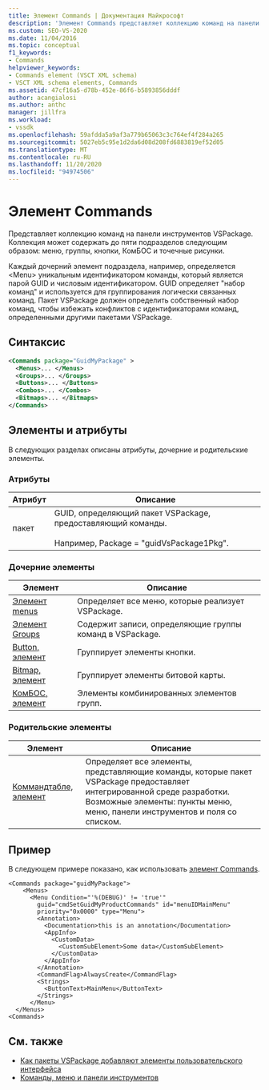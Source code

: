 ```yaml
---
title: Элемент Commands | Документация Майкрософт
description: 'Элемент Commands представляет коллекцию команд на панели инструментов VSPackage и может иметь следующие разделы: меню, группы, кнопки, КомБОС и точечные рисунки.'
ms.custom: SEO-VS-2020
ms.date: 11/04/2016
ms.topic: conceptual
f1_keywords:
- Commands
helpviewer_keywords:
- Commands element (VSCT XML schema)
- VSCT XML schema elements, Commands
ms.assetid: 47cf16a5-d78b-452e-86f6-b5893856dddf
author: acangialosi
ms.author: anthc
manager: jillfra
ms.workload:
- vssdk
ms.openlocfilehash: 59afdda5a9af3a779b65063c3c764ef4f284a265
ms.sourcegitcommit: 5027eb5c95e1d2da6d08d208fd6883819ef52d05
ms.translationtype: MT
ms.contentlocale: ru-RU
ms.lasthandoff: 11/20/2020
ms.locfileid: "94974506"
---
```

# <a name="commands-element"></a>Элемент Commands
Представляет коллекцию команд на панели инструментов VSPackage. Коллекция может содержать до пяти подразделов следующим образом: меню, группы, кнопки, КомБОС и точечные рисунки.

 Каждый дочерний элемент подраздела, например, определяется \<Menu> уникальным идентификатором команды, который является парой GUID и числовым идентификатором. GUID определяет "набор команд" и используется для группирования логически связанных команд. Пакет VSPackage должен определить собственный набор команд, чтобы избежать конфликтов с идентификаторами команд, определенными другими пакетами VSPackage.

## <a name="syntax"></a>Синтаксис

```xml
<Commands package="GuidMyPackage" >
  <Menus>... </Menus>
  <Groups>... </Groups>
  <Buttons>... </Buttons>
  <Combos>... </Combos>
  <Bitmaps>... </Bitmaps>
</Commands>
```

## <a name="attributes-and-elements"></a>Элементы и атрибуты
 В следующих разделах описаны атрибуты, дочерние и родительские элементы.

### <a name="attributes"></a>Атрибуты

|Атрибут|Описание|
|---------------|-----------------|
|пакет|GUID, определяющий пакет VSPackage, предоставляющий команды.<br /><br /> Например, Package = "guidVsPackage1Pkg".|

### <a name="child-elements"></a>Дочерние элементы

|Элемент|Описание|
|-------------|-----------------|
|[Элемент menus](../extensibility/menus-element.md)|Определяет все меню, которые реализует VSPackage.|
|[Элемент Groups](../extensibility/groups-element.md)|Содержит записи, определяющие группы команд в VSPackage.|
|[Button, элемент](../extensibility/buttons-element.md)|Группирует элементы кнопки.|
|[Bitmap, элемент](../extensibility/bitmaps-element.md)|Группирует элементы битовой карты.|
|[КомБОС, элемент](../extensibility/combos-element.md)|Элементы комбинированных элементов групп.|

### <a name="parent-elements"></a>Родительские элементы

|Элемент|Описание|
|-------------|-----------------|
|[Коммандтабле, элемент](../extensibility/commandtable-element.md)|Определяет все элементы, представляющие команды, которые пакет VSPackage предоставляет интегрированной среде разработки. Возможные элементы: пункты меню, меню, панели инструментов и поля со списком.|

## <a name="example"></a>Пример
 В следующем примере показано, как использовать [элемент Commands](../extensibility/commands-element.md).

```
<Commands package="guidMyPackage">
    <Menus>
      <Menu Condition="'%(DEBUG)' != 'true'"
        guid="cmdSetGuidMyProductCommands" id="menuIDMainMenu"
        priority="0x0000" type="Menu">
        <Annotation>
          <Documentation>this is an annotation</Documentation>
          <AppInfo>
            <CustomData>
              <CustomSubElement>Some data</CustomSubElement>
            </CustomData>
          </AppInfo>
        </Annotation>
        <CommandFlag>AlwaysCreate</CommandFlag>
        <Strings>
          <ButtonText>MainMenu</ButtonText>
        </Strings>
      </Menu>
  </Menus>
<Commands>
```

## <a name="see-also"></a>См. также
- [Как пакеты VSPackage добавляют элементы пользовательского интерфейса](../extensibility/internals/how-vspackages-add-user-interface-elements.md)
- [Команды, меню и панели инструментов](../extensibility/internals/commands-menus-and-toolbars.md)
